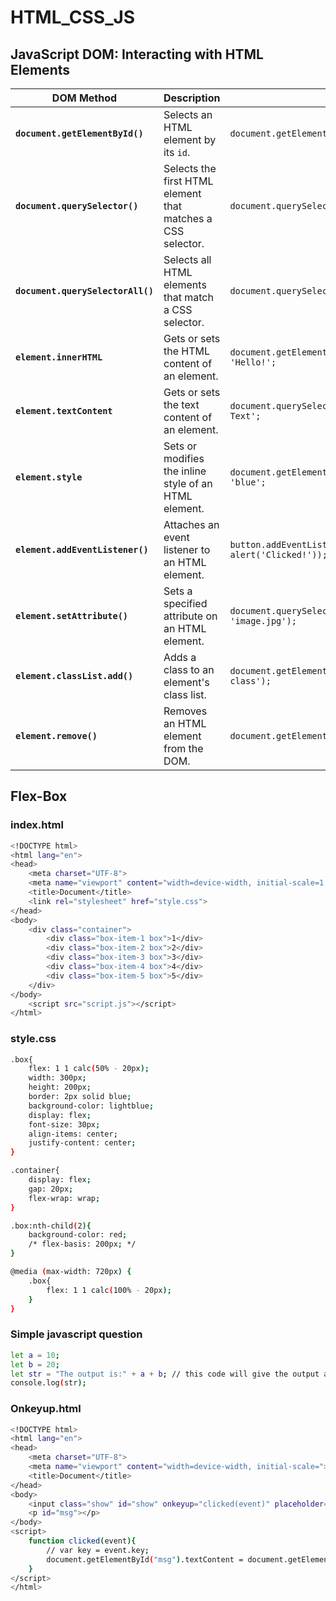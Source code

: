 # HTML_CSS_JS

## JavaScript DOM: Interacting with HTML Elements

| **DOM Method**                 | **Description**                                               | **Example**                                                            | **Usage**                                                       |
|---------------------------------|---------------------------------------------------------------|------------------------------------------------------------------------|-----------------------------------------------------------------|
| **`document.getElementById()`** | Selects an HTML element by its `id`.                          | `document.getElementById('myDiv');`                                    | Selects an element with `id="myDiv"`.                           |
| **`document.querySelector()`**  | Selects the first HTML element that matches a CSS selector.   | `document.querySelector('.button');`                                   | Selects the first element with class `button`.                  |
| **`document.querySelectorAll()`**| Selects all HTML elements that match a CSS selector.          | `document.querySelectorAll('.button');`                                | Selects all elements with class `button`.                       |
| **`element.innerHTML`**         | Gets or sets the HTML content of an element.                  | `document.getElementById('myDiv').innerHTML = 'Hello!';`               | Sets the inner HTML of `myDiv` to `"Hello!"`.                   |
| **`element.textContent`**       | Gets or sets the text content of an element.                  | `document.querySelector('p').textContent = 'New Text';`                | Sets the text content of a `<p>` tag to `"New Text"`.           |
| **`element.style`**             | Sets or modifies the inline style of an HTML element.         | `document.getElementById('myDiv').style.color = 'blue';`               | Changes the text color of `myDiv` to `"blue"`.                  |
| **`element.addEventListener()`**| Attaches an event listener to an HTML element.                | `button.addEventListener('click', () => alert('Clicked!'));`           | Executes the function when the button is clicked.               |
| **`element.setAttribute()`**    | Sets a specified attribute on an HTML element.                | `document.querySelector('img').setAttribute('src', 'image.jpg');`      | Changes the `src` of an `<img>` element to `"image.jpg"`.       |
| **`element.classList.add()`**   | Adds a class to an element's class list.                      | `document.getElementById('myDiv').classList.add('new-class');`          | Adds the `"new-class"` to `myDiv`.                              |
| **`element.remove()`**          | Removes an HTML element from the DOM.                         | `document.getElementById('myDiv').remove();`                           | Removes the `myDiv` element from the webpage.                   |

## Flex-Box
### index.html
```bash
<!DOCTYPE html>
<html lang="en">
<head>
    <meta charset="UTF-8">
    <meta name="viewport" content="width=device-width, initial-scale=1.0">
    <title>Document</title>
    <link rel="stylesheet" href="style.css">
</head>
<body>
    <div class="container">
        <div class="box-item-1 box">1</div>
        <div class="box-item-2 box">2</div>
        <div class="box-item-3 box">3</div>
        <div class="box-item-4 box">4</div>
        <div class="box-item-5 box">5</div>
    </div>
</body>
    <script src="script.js"></script>
</html>
```

### style.css
```bash
.box{
    flex: 1 1 calc(50% - 20px);
    width: 300px;
    height: 200px;
    border: 2px solid blue;
    background-color: lightblue;
    display: flex;
    font-size: 30px;
    align-items: center;
    justify-content: center;
}

.container{
    display: flex;
    gap: 20px;
    flex-wrap: wrap;
}

.box:nth-child(2){
    background-color: red;
    /* flex-basis: 200px; */
}

@media (max-width: 720px) {
    .box{
        flex: 1 1 calc(100% - 20px);
    }
}
```

### Simple javascript question
```bash
let a = 10;
let b = 20;
let str = "The output is:" + a + b; // this code will give the output as "The output is:1020"
console.log(str);
```
### Onkeyup.html
```bash
<!DOCTYPE html>
<html lang="en">
<head>
    <meta charset="UTF-8">
    <meta name="viewport" content="width=device-width, initial-scale=">
    <title>Document</title>
</head>
<body>
    <input class="show" id="show" onkeyup="clicked(event)" placeholder="Enter here"></input>
    <p id="msg"></p>
</body>
<script>
    function clicked(event){
        // var key = event.key;
        document.getElementById("msg").textContent = document.getElementById("show").value;
    }
</script>
</html>
```


